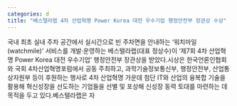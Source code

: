 ```yaml
---
categories: d
title: "베스텔라랩 4차 산업혁명 Power Korea 대전 우수기업 행정안전부 장관상 수상"
---
```

국내 최초 실내 주차 공간에서 실시간으로 빈 주차면을 안내하는 ‘워치마일(watchmile)’ 서비스를 개발·운영하는 베스텔라랩(대표 정상수)이 ‘제7회 4차 산업혁명 Power Korea 대전 우수기업’ 행정안전부 장관상을 받았다.시상은 한국언론인협회와 국회 4차산업혁명포럼에서 공동 주최하고, 과학기술정보통신부, 행정안전부, 산업통상자원부 등이 후원하는 행사로 4차 산업혁명 가운데 첨단 IT와 산업의 융복합 기술을 활용해 혁신성장을 선도하는 기업들을 선별 및 포상해 신성장 동력 토대를 마련하는 데 목적을 두고 있다.베스텔라랩은 자